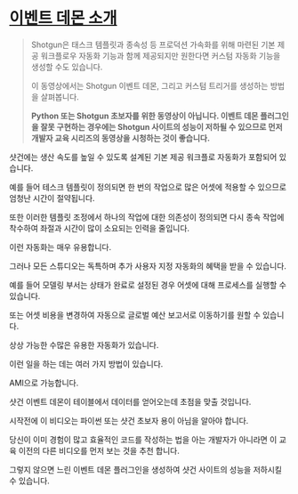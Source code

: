 # [이벤트 데몬 소개](https://www.youtube.com/watch?v=YPZ1FWvhf7k&feature=youtu.be)

> Shotgun은 태스크 템플릿과 종속성 등 프로덕션 가속화를 위해 마련된 기본 제공 워크플로우 자동화 기능과 함께 제공되지만 원한다면 커스텀 자동화 기능을 생성할 수도 있습니다.
>
> 이 동영상에서는 Shotgun 이벤트 데몬, 그리고 커스텀 트리거를 생성하는 방법을 살펴봅니다.
>
> **Python 또는 Shotgun 초보자를 위한 동영상이 아닙니다. 이벤트 데몬 플러그인을 잘못 구현하는 경우에는 Shotgun 사이트의 성능이 저하될 수 있으므로 먼저 개발자 교육 시리즈의 동영상을 시청하는 것이 좋습니다.**

샷건에는 생산 속도를 높일 수 있도록 설계된 기본 제공 워크플로 자동화가 포함되어 있습니다.

예를 들어 테스크 템플릿이 정의되면 한 번의 작업으로 많은 어셋에 적용할 수 있으므로 엄청난 시간이 절약됩니다.

또한 이러한 템플릿 조정에서 하나의 작업에 대한 의존성이 정의되면 다시 종속 작업에 착수하여 좌절과 시간이 많이 소요되는 인력을 줄입니다.

이런 자동화는 매우 유용합니다.

그러나 모든 스튜디오는 독특하며 추가 사용자 지정 자동화의 혜택을 받을 수 있습니다.

예를 들어 모델링 부서는 상태가 완료로 설정된 경우 어셋에 대해 프로세스를 실행할 수 있습니다.

또는 어셋 비용을 변경하여 자동으로 글로벌 예산 보고서로 이동하기를 원할 수 있습니다.

상상 가능한 수많은 유용한 자동화가 있습니다.

이런 일을 하는 데는 여러 가지 방법이 있습니다.

AMI으로 가능합니다.

샷건 이벤트 데몬이 테이블에서 데이터를 얻어오는데 초점을 맞출 것입니다.

시작전에 이 비디오는 파이썬 또는 샷건 초보자 용이 아님을 알아야 합니다.

당신이 이미 경험이 많고 효율적인 코드를 작성하는 법을 아는 개발자가 아니라면  이 교육 이전의 다른 비디오를 먼저 보는 것을 추천 합니다.

그렇지 않으면 느린 이벤트 데몬 플러그인을 생성하여 샷건 사이트의 성능을 저하시킬 수 있습니다.